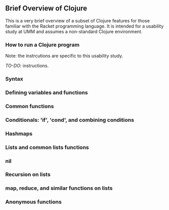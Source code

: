 
## Brief Overview of Clojure

This is a very brief overview of a subset of Clojure features for those familiar with the Racket programming language. It is intended for a usability study at UMM and assumes a non-standard Clojure environment. 

### How to run a Clojure program
Note: the instrcutions are specific to this usability study. 

*TO-DO*: instructions. 

### Syntax

### Defining variables and functions

### Common functions 

### Conditionals: 'if', 'cond', and combining conditions

### Hashmaps 

### Lists and common lists functions

### nil

### Recursion on lists

### map, reduce, and similar functions on lists

### Anonymous functions 
